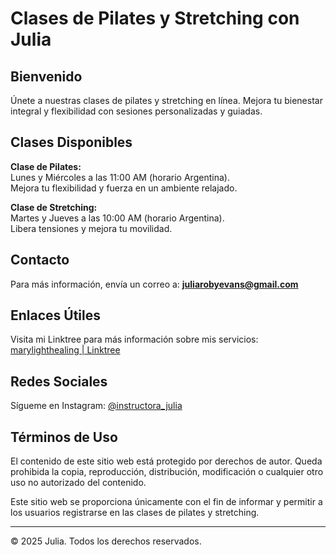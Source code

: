 # Clases de Pilates y Stretching con Julia

## Bienvenido
Únete a nuestras clases de pilates y stretching en línea. Mejora tu bienestar integral y flexibilidad con sesiones personalizadas y guiadas.

## Clases Disponibles

**Clase de Pilates:**  
Lunes y Miércoles a las 11:00 AM (horario Argentina).  
Mejora tu flexibilidad y fuerza en un ambiente relajado.

**Clase de Stretching:**  
Martes y Jueves a las 10:00 AM (horario Argentina).  
Libera tensiones y mejora tu movilidad.

## Contacto
Para más información, envía un correo a: **juliarobyevans@gmail.com**

## Enlaces Útiles
Visita mi Linktree para más información sobre mis servicios:  
[marylighthealing | Linktree](https://linktr.ee/marylighthealing)

## Redes Sociales
Sígueme en Instagram: [@instructora_julia](https://www.instagram.com/instructora_julia)

## Términos de Uso
El contenido de este sitio web está protegido por derechos de autor. Queda prohibida la copia, reproducción, distribución, modificación o cualquier otro uso no autorizado del contenido.  

Este sitio web se proporciona únicamente con el fin de informar y permitir a los usuarios registrarse en las clases de pilates y stretching.

---

© 2025 Julia. Todos los derechos reservados.
